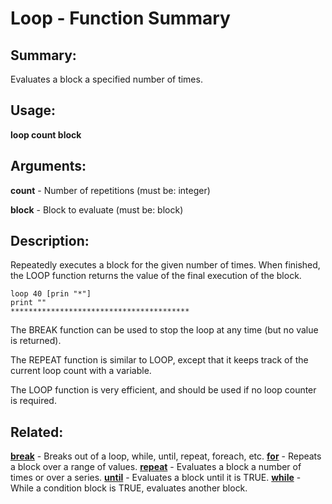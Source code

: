 # Loop - Function Summary

## Summary:

Evaluates a block a specified number of times.

## Usage:

**loop count block**

## Arguments:

**count** - Number of repetitions (must be: integer)

**block** - Block to evaluate (must be: block)

## Description:

Repeatedly executes a block for the given number of times. When finished, the LOOP function returns the value of the final execution of the block.

```
loop 40 [prin "*"]
print ""
****************************************
```

The BREAK function can be used to stop the loop at any time (but no value is returned).

The REPEAT function is similar to LOOP, except that it keeps track of the current loop count with a variable.

The LOOP function is very efficient, and should be used if no loop counter is required.

## Related:

[**break**](http://www.rebol.com/docs/words/wbreak.html) - Breaks out of a loop, while, until, repeat, foreach, etc.
[**for**](http://www.rebol.com/docs/words/wfor.html) - Repeats a block over a range of values.
[**repeat**](http://www.rebol.com/docs/words/wrepeat.html) - Evaluates a block a number of times or over a series.
[**until**](http://www.rebol.com/docs/words/wuntil.html) - Evaluates a block until it is TRUE. 
[**while**](http://www.rebol.com/docs/words/wwhile.html) - While a condition block is TRUE, evaluates another block.